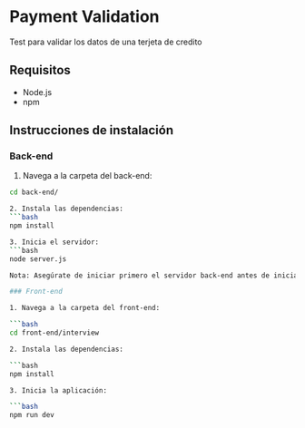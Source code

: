 # Payment Validation

Test para validar los datos de una terjeta de credito

## Requisitos

- Node.js
- npm

## Instrucciones de instalación

### Back-end

1. Navega a la carpeta del back-end:

````bash
cd back-end/

2. Instala las dependencias:
```bash
npm install

3. Inicia el servidor:
```bash
node server.js

Nota: Asegúrate de iniciar primero el servidor back-end antes de iniciar el front-end.

### Front-end

1. Navega a la carpeta del front-end:

```bash
cd front-end/interview

2. Instala las dependencias:

```bash
npm install

3. Inicia la aplicación:

```bash
npm run dev








````
